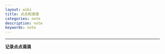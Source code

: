 ```yaml
---
layout: wiki
title: 点点和滴滴
categories: note
description: note
keywords: note
---
```


-----

**记录点点滴滴**
